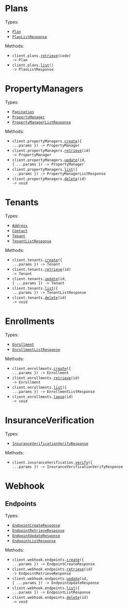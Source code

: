 # Plans

Types:

- <code><a href="./src/resources/plans.ts">Plan</a></code>
- <code><a href="./src/resources/plans.ts">PlanListResponse</a></code>

Methods:

- <code title="get /api/plans/{code}">client.plans.<a href="./src/resources/plans.ts">retrieve</a>(code) -> Plan</code>
- <code title="get /api/plans">client.plans.<a href="./src/resources/plans.ts">list</a>() -> PlanListResponse</code>

# PropertyManagers

Types:

- <code><a href="./src/resources/property-managers.ts">Pagination</a></code>
- <code><a href="./src/resources/property-managers.ts">PropertyManager</a></code>
- <code><a href="./src/resources/property-managers.ts">PropertyManagerListResponse</a></code>

Methods:

- <code title="post /api/property-managers">client.propertyManagers.<a href="./src/resources/property-managers.ts">create</a>({ ...params }) -> PropertyManager</code>
- <code title="get /api/property-managers/{id}">client.propertyManagers.<a href="./src/resources/property-managers.ts">retrieve</a>(id) -> PropertyManager</code>
- <code title="patch /api/property-managers/{id}">client.propertyManagers.<a href="./src/resources/property-managers.ts">update</a>(id, { ...params }) -> PropertyManager</code>
- <code title="get /api/property-managers">client.propertyManagers.<a href="./src/resources/property-managers.ts">list</a>({ ...params }) -> PropertyManagerListResponse</code>
- <code title="delete /api/property-managers/{id}">client.propertyManagers.<a href="./src/resources/property-managers.ts">delete</a>(id) -> void</code>

# Tenants

Types:

- <code><a href="./src/resources/tenants.ts">Address</a></code>
- <code><a href="./src/resources/tenants.ts">Contact</a></code>
- <code><a href="./src/resources/tenants.ts">Tenant</a></code>
- <code><a href="./src/resources/tenants.ts">TenantListResponse</a></code>

Methods:

- <code title="post /api/tenants">client.tenants.<a href="./src/resources/tenants.ts">create</a>({ ...params }) -> Tenant</code>
- <code title="get /api/tenants/{id}">client.tenants.<a href="./src/resources/tenants.ts">retrieve</a>(id) -> Tenant</code>
- <code title="patch /api/tenants/{id}">client.tenants.<a href="./src/resources/tenants.ts">update</a>(id, { ...params }) -> Tenant</code>
- <code title="get /api/tenants">client.tenants.<a href="./src/resources/tenants.ts">list</a>({ ...params }) -> TenantListResponse</code>
- <code title="delete /api/tenants/{id}">client.tenants.<a href="./src/resources/tenants.ts">delete</a>(id) -> void</code>

# Enrollments

Types:

- <code><a href="./src/resources/enrollments.ts">Enrollment</a></code>
- <code><a href="./src/resources/enrollments.ts">EnrollmentListResponse</a></code>

Methods:

- <code title="post /api/enrollments">client.enrollments.<a href="./src/resources/enrollments.ts">create</a>({ ...params }) -> Enrollment</code>
- <code title="get /api/enrollments/{id}">client.enrollments.<a href="./src/resources/enrollments.ts">retrieve</a>(id) -> Enrollment</code>
- <code title="get /api/enrollments">client.enrollments.<a href="./src/resources/enrollments.ts">list</a>({ ...params }) -> EnrollmentListResponse</code>
- <code title="delete /api/enrollments/{id}">client.enrollments.<a href="./src/resources/enrollments.ts">lapse</a>(id) -> void</code>

# InsuranceVerification

Types:

- <code><a href="./src/resources/insurance-verification.ts">InsuranceVerificationVerifyResponse</a></code>

Methods:

- <code title="post /api/insurance-verification">client.insuranceVerification.<a href="./src/resources/insurance-verification.ts">verify</a>({ ...params }) -> InsuranceVerificationVerifyResponse</code>

# Webhook

## Endpoints

Types:

- <code><a href="./src/resources/webhook/endpoints.ts">EndpointCreateResponse</a></code>
- <code><a href="./src/resources/webhook/endpoints.ts">EndpointRetrieveResponse</a></code>
- <code><a href="./src/resources/webhook/endpoints.ts">EndpointUpdateResponse</a></code>
- <code><a href="./src/resources/webhook/endpoints.ts">EndpointListResponse</a></code>

Methods:

- <code title="post /api/webhook/endpoints">client.webhook.endpoints.<a href="./src/resources/webhook/endpoints.ts">create</a>({ ...params }) -> EndpointCreateResponse</code>
- <code title="get /api/webhook/endpoints/{id}">client.webhook.endpoints.<a href="./src/resources/webhook/endpoints.ts">retrieve</a>(id) -> EndpointRetrieveResponse</code>
- <code title="patch /api/webhook/endpoints/{id}">client.webhook.endpoints.<a href="./src/resources/webhook/endpoints.ts">update</a>(id, { ...params }) -> EndpointUpdateResponse</code>
- <code title="get /api/webhook/endpoints">client.webhook.endpoints.<a href="./src/resources/webhook/endpoints.ts">list</a>({ ...params }) -> EndpointListResponse</code>
- <code title="delete /api/webhook/endpoints/{id}">client.webhook.endpoints.<a href="./src/resources/webhook/endpoints.ts">delete</a>(id) -> void</code>

